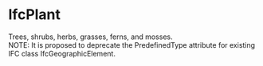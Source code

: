 IfcPlant
========
Trees, shrubs, herbs, grasses, ferns, and mosses.  
NOTE: It is proposed to deprecate the PredefinedType attribute for existing
IFC class IfcGeographicElement.  



